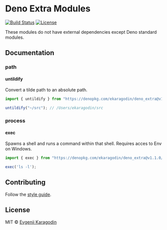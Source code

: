 # Deno Extra Modules

[![Build Status](https://travis-ci.com/ekaragodin/deno_extra.svg?branch=master)](https://travis-ci.com/ekaragodin/deno_extra)
[![License](https://img.shields.io/github/license/ekaragodin/deno_extra.svg)](https://github.com/ekaragodin/deno_extra)

These modules do not have external dependencies except Deno standard modules.

## Documentation

### path

#### untildify

Convert a tilde path to an absolute path.

```ts
import { untildify } from "https://denopkg.com/ekaragodin/deno_extra@v1.1.0/path/mod.ts";

untildify("~/src"); // /Users/ekaragodin/src
```

### process

#### exec

Spawns a shell and runs a command within that shell. Requires acces to Env on Windows.

```ts
import { exec } from "https://denopkg.com/ekaragodin/deno_extra@v1.1.0/process/mod.ts";

exec('ls -l');
```

## Contributing

Follow the [style guide](https://deno.land/style_guide.html).

## License

MIT © [Evgenii Karagodin](https://ekaragodin.com)
